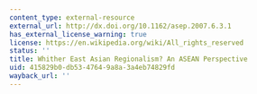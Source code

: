```yaml
---
content_type: external-resource
external_url: http://dx.doi.org/10.1162/asep.2007.6.3.1
has_external_license_warning: true
license: https://en.wikipedia.org/wiki/All_rights_reserved
status: ''
title: Whither East Asian Regionalism? An ASEAN Perspective
uid: 415829b0-db53-4764-9a8a-3a4eb74829fd
wayback_url: ''
---
```

